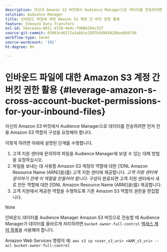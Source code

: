 ```yaml
---
description: 자신의 Amazon S3 버킷에서 Audience Manager으로 데이터를 전송하려면 먼저 전용 Amazon S3 역할의 구성을 요청해야 합니다.
solution: Audience Manager
title: 인바운드 파일에 대한 Amazon S3 계정 간 버킷 권한 활용
feature: Inbound Data Transfers
exl-id: 56ecea5a-0621-4720-9e4c-f9086294c31f
source-git-commit: 65963c462f2a5abb1e2597b3d943628baa9d4730
workflow-type: tm+mt
source-wordcount: '191'
ht-degree: 0%

---
```


# 인바운드 파일에 대한 Amazon S3 계정 간 버킷 권한 활용 {#leverage-amazon-s-cross-account-bucket-permissions-for-your-inbound-files}

자신의 Amazon S3 버킷에서 Audience Manager으로 데이터를 전송하려면 먼저 전용 Amazon S3 역할의 구성을 요청해야 합니다.

이렇게 하려면 아래에 설명된 단계를 수행합니다.

1. 고객 지원 센터에 문의하여 파일을 Audience Manager에 보낼 수 있는 대체 방법을 요청하십시오.
2. 파일을 보내는 데 사용할 Amazon S3 계정의 역할에 대한 [!DNL Amazon Resource Name (ARN)]을(를) 고객 지원 센터에 제공합니다. _고객 지원 센터에 문의하기 전에 이 역할을 만들어야 합니다_. 구성이 완료되면 고객 지원 센터에서 새로 만든 역할에 대한 [!DNL Amazon Resource Name (ARN)]을(를) 제공합니다.
3. 고객 지원에서 제공한 역할을 수행하도록 기존 Amazon S3 역할의 권한을 편집합니다.

>[!NOTE]
>
>인바운드 데이터를 Audience Manager Amazon S3 버킷으로 전송할 때 Audience Manager가 데이터를 올바르게 처리하려면 `bucket-owner-full-control` [액세스 제어 목록](https://docs.aws.amazon.com/AmazonS3/latest/userguide/about-object-ownership.html)을 사용해야 합니다.
>
>Amazon Web Services 명령의 예: `aws s3 cp <user_s3_uri> <AAM_s3_uri> --acl bucket-owner-full-control`
